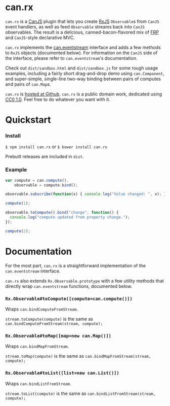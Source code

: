 # can.rx

`can.rx` is a [CanJS](https://github.com/bitovi/canjs) plugin that lets you
create [RxJS](https://github.com/Reactive-Extensions/RxJS) `Observable`s from
`CanJS` event handlers, as well as feed `Observable` streams back into `CanJS`
observables. The result is a delicious, canned-bacon-flavored mix of
[FRP](https://en.wikipedia.org/wiki/Functional_reactive_programming) and
`CanJS`-style declarative MVC.

`can.rx` implements the
[can.eventstream](https://github.com/zkat/can.eventstream) interface and
adds a few methods to `RxJS` objects (documented below). For information on the
`CanJS` side of the interface, please refer to `can.eventstream`'s
documentation.

Check out `dist/sandbox.html` and `dist/sandbox.js` for some rough usage
examples, including a fairly short drag-and-drop demo using `can.Component`, and
super-simple, single-line two-way binding between pairs of computes and pairs of
`can.Map`s.

`can.rx` is
[hosted at Github](http://github.com/zkat/can.rx). `can.rx` is a
public domain work, dedicated using
[CC0 1.0](https://creativecommons.org/publicdomain/zero/1.0/). Feel free to do
whatever you want with it.

# Quickstart

### Install

`$ npm install can.rx`
or
`$ bower install can.rx`

Prebuilt releases are included in `dist`.

### Example

```javascript
var compute = can.compute(),
    observable = compute.bind();

observable.subscribe(function(x) { console.log("Value changed: ", x); });

compute(1);

observable.toCompute().bind("change", function() {
  console.log("compute updated from property change.");
});

compute(2);

```

# Documentation

For the most part, `can.rx` is a straightforward implementation of the
`can.eventstream` interface.

`can.rx` also extends `Rx.Observable.prototype` with a few utility methods
that directly wrap `can.eventstream` functions, documented below.

### `Rx.Observable#toCompute([compute=can.compute()])`

Wraps `can.bindComputeFromStream`.

`stream.toCompute(compute)` is the same as `can.bindComputeFromStream(stream,
compute);`

### `Rx.Observable#toMap([map=new can.Map()])`

Wraps `can.bindMapFromStream`.

`stream.toMap(compute)` is the same as `can.bindMapFromStream(stream,
compute);`

### `Rx.Observable#toList([list=new can.List()])`

Wraps `can.bindListFromStream`.

`stream.toList(compute)` is the same as `can.bindListFromStream(stream,
compute);`
